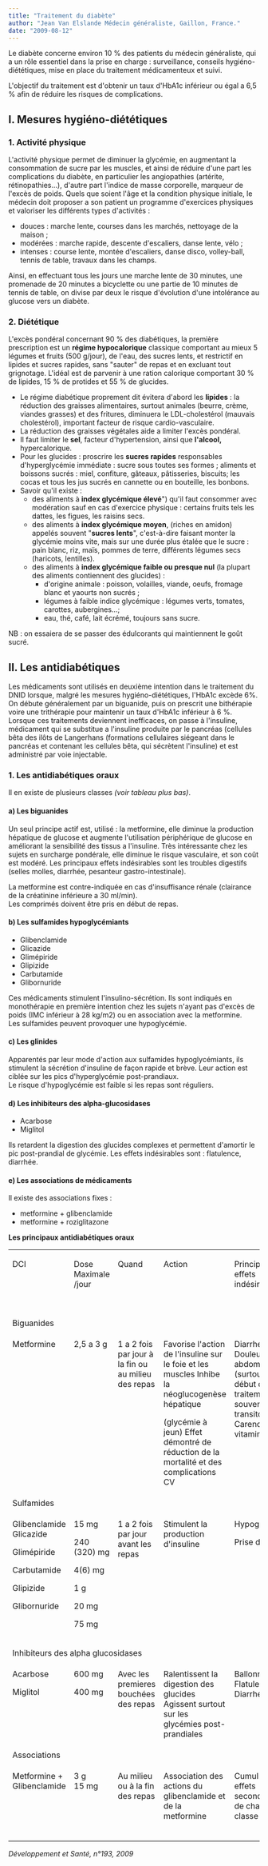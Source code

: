 ```yaml
---
title: "Traitement du diabète"
author: "Jean Van Elslande Médecin généraliste, Gaillon, France."
date: "2009-08-12"
---
```


<div class="teaser"><p>Le diabète concerne environ 10 % des patients du médecin généraliste, qui a un rôle essentiel dans la prise en charge : surveillance, conseils hygiéno-diététiques, mise en place du traitement médicamenteux et suivi.</p>
<p>L'objectif du traitement est d'obtenir un taux d'HbA1c inférieur ou égal a 6,5 % afin de réduire les risques de complications.</p></div>

## I. Mesures hygiéno-diététiques

### 1. Activité physique

L'activité physique permet de diminuer la glycémie, en augmentant la consommation de sucre par les muscles, et ainsi de réduire d'une part les complications du diabète, en particulier les angiopathies (artérite, rétinopathies...), d'autre part l'indice de masse corporelle, marqueur de l'excès de poids. Quels que soient l'âge et la condition physique initiale, le médecin doit proposer a son patient un programme d'exercices physiques et valoriser les différents types d'activités :

*   douces : marche lente, courses dans les marchés, nettoyage de la maison ;
*   modérées : marche rapide, descente d'escaliers, danse lente, vélo ;
*   intenses : course lente, montée d'escaliers, danse disco, volley-ball, tennis de table, travaux dans les champs.

Ainsi, en effectuant tous les jours une marche lente de 30 minutes, une promenade de 20 minutes a bicyclette ou une partie de 10 minutes de tennis de table, on divise par deux le risque d'évolution d'une intolérance au glucose vers un diabète.

### 2. Diététique

L'excès pondéral concernant 90 % des diabétiques, la première prescription est un **régime hypocalorique** classique comportant au mieux 5 légumes et fruits (500 g/jour), de l'eau, des sucres lents, et restrictif en lipides et sucres rapides, sans "sauter" de repas et en excluant tout grignotage. L'idéal est de parvenir à une ration calorique comportant 30 % de lipides, 15 % de protides et 55 % de glucides.

*   Le régime diabétique proprement dit évitera d'abord les **lipides** : la réduction des graisses alimentaires, surtout animales (beurre, crème, viandes grasses) et des fritures, diminuera le LDL-cholestérol (mauvais cholestérol), important facteur de risque cardio-vasculaire.  
*   La réduction des graisses végétales aide a limiter l'excès pondéral.  
*   Il faut limiter le **sel**, facteur d'hypertension, ainsi que **l'alcool,** hypercalorique.  
*   Pour les glucides : proscrire les **sucres rapides** responsables d'hyperglycémie immédiate : sucre sous toutes ses formes ; aliments et boissons sucrés : miel, confiture, gâteaux, pâtisseries, biscuits; les cocas et tous les jus sucrés en cannette ou en bouteille, les bonbons.  
*   Savoir qu'il existe :
    *   des aliments à **index glycémique élevé**") qu'il faut consommer avec modération sauf en cas d'exercice physique : certains fruits tels les dattes, les figues, les raisins secs.  
    *   des aliments à **index glycémique moyen**, (riches en amidon) appelés souvent "**sucres lents**", c'est-à-dire faisant monter la glycémie moins vite, mais sur une durée plus étalée que le sucre : pain blanc, riz, maïs, pommes de terre, différents légumes secs (haricots, lentilles).  
    *   des aliments à **index glycémique faible ou presque nul** (la plupart des aliments contiennent des glucides) :
        *   d'origine animale : poisson, volailles, viande, oeufs, fromage blanc et yaourts non sucrés ;
        *   légumes à faible indice glycémique : légumes verts, tomates, carottes, aubergines...;
        *   eau, thé, café, lait écrémé, toujours sans sucre.

NB : on essaiera de se passer des édulcorants qui maintiennent le goût sucré.

## II. Les antidiabétiques

Les médicaments sont utilisés en deuxième intention dans le traitement du DNID lorsque, malgré les mesures hygiéno-diététiques, l'HbA1c excède 6%. On débute généralement par un biguanide, puis on prescrit une bithérapie voire une trithérapie pour maintenir un taux d'HbA1c inférieur à 6 %. Lorsque ces traitements deviennent inefficaces, on passe à l'insuline, médicament qui se substitue a l'insuline produite par le pancréas (cellules bêta des ilôts de Langerhans (formations cellulaires siégeant dans le pancréas et contenant les cellules bêta, qui sécrètent l'insuline) et est administré par voie injectable.

### 1. Les antidiabétiques oraux

Il en existe de plusieurs classes _(voir tableau plus bas)_.

#### a) Les biguanides

Un seul principe actif est, utilisé : la metformine, elle diminue la production hépatique de glucose et augmente l'utilisation périphérique de glucose en améliorant la sensibilité des tissus a l'insuline. Très intéressante chez les sujets en surcharge pondérale, elle diminue le risque vasculaire, et son coût est modéré. Les principaux effets indésirables sont les troubles digestifs (selles molles, diarrhée, pesanteur gastro-intestinale).

La metformine est contre-indiquée en cas d'insuffisance rénale (clairance de la créatinine inférieure a 30 ml/min).  
Les comprimés doivent être pris en début de repas.

#### b) Les sulfamides hypoglycémiants

*   Glibenclamide
*   Glicazide
*   Glimépiride
*   Glipizide
*   Carbutamide
*   Glibornuride

Ces médicaments stimulent l'insulino-sécrétion. Ils sont indiqués en monothérapie en première intention chez les sujets n'ayant pas d'excès de poids (IMC inférieur à 28 kg/m2) ou en association avec la metformine.  
Les sulfamides peuvent provoquer une hypoglycémie.

#### c) Les glinides

Apparentés par leur mode d'action aux sulfamides hypoglycémiants, ils stimulent la sécrétion d'insuline de façon rapide et brève. Leur action est ciblée sur les pics d'hyperglycémie post-prandiaux.  
Le risque d'hypoglycémie est faible si les repas sont réguliers.

#### d) Les inhibiteurs des alpha-glucosidases

*   Acarbose
*   Miglitol

Ils retardent la digestion des glucides complexes et permettent d'amortir le pic post-prandial de glycémie. Les effets indésirables sont : flatulence, diarrhée.

#### e) Les associations de médicaments

Il existe des associations fixes :

*   metformine + glibenclamide
*   metformine + roziglitazone

**Les principaux antidiabétiques oraux**

<table>

<tbody>

<tr>

<td style="width: 42px; vertical-align: top;">

DCI

</td>

<td style="width: 88px;" valign="top">

Dose Maximale  
/jour

</td>

<td style="width: 102px;" valign="top">

Quand

</td>

<td style="width: 65px; vertical-align: top;">

Action

</td>

<td style="width: 67px;" valign="top">

Principaux effets indésirables

</td>

<td style="width: 106px;" valign="top">

Contre-indications ou précautions

d'emploi

</td>

<td style="width: 108px;" valign="top">

Commentaire

</td>

</tr>

<tr>

<td class="rtecenter" colspan="7" style="width: 42px; vertical-align: top;">Biguanides</td>

</tr>

<tr>

<td style="width: 42px; vertical-align: top;">

Metformine

</td>

<td style="width: 88px;" valign="top">

2,5 a 3 g

</td>

<td style="width: 102px;" valign="top">

1 a 2 fois par jour à la fin ou au milieu des repas

</td>

<td style="width: 65px; vertical-align: top;">

Favorise l'action de l'insuline sur le foie et les muscles Inhibe la néoglucogenèse hépatique

(glycémie à jeun) Effet démontré de réduction de la mortalité et des complications CV

</td>

<td style="width: 67px;" valign="top">

Diarrhées Douleurs abdominales (surtout en début de traitement souvent transitoires) Carence en vitamine B 12

</td>

<td style="width: 106px;" valign="top">

Clairance de la créatinine < 50 ml/Min

Injection d'un produit iodé (arrêt au moment ou avant et après examen)

Déshydratation Infarctus récent

</td>

<td style="width: 108px;" valign="top">

Action sur la glycémie

à jeun

Débuter à doses progressives pour limiter les effets indésirables

</td>

</tr>

<tr>

<td class="rtecenter" colspan="7" style="width: 42px; vertical-align: top;">Sulfamides</td>

</tr>

<tr>

<td style="width: 42px; vertical-align: top;">

Glibenclamide Glicazide

Glimépiride

Carbutamide

Glipizide

Glibornuride

</td>

<td style="width: 88px;" valign="top">

15 mg

240 (320) mg

4(6) mg

1 g

20 mg

75 mg

</td>

<td style="width: 102px;" valign="top">

1 a 2 fois par jour avant les repas

</td>

<td style="width: 65px; vertical-align: top;">

Stimulent la production d'insuline

</td>

<td style="width: 67px;" valign="top">

Hypoglycémie

Prise de poids

</td>

<td style="width: 106px;" valign="top">

Clairance de la créatinine < 30 ml/min

Insuffisance hépatique

Association au miconazole

</td>

<td style="width: 108px;" valign="top">

Jamais en dehors d'une prise alimentaire

Action sur la glycémie de fin de journée Tous ont la même efficacité à dose maximale

</td>

</tr>

<tr>

<td class="rtecenter" colspan="7" style="width: 42px; vertical-align: top;">Inhibiteurs des alpha glucosidases</td>

</tr>

<tr>

<td style="width: 42px; vertical-align: top;">

Acarbose

Miglitol

</td>

<td style="width: 88px;" valign="top">

600 mg

400 mg

</td>

<td style="width: 102px;" valign="top">

Avec les premieres bouchées des repas

</td>

<td style="width: 65px; vertical-align: top;">

Ralentissent la digestion des glucides Agissent surtout sur les glycémies post-prandiales

</td>

<td style="width: 67px;" valign="top">

Ballonnements  
Flatulences  
Diarrhées

</td>

<td style="width: 106px;" valign="top">

Maladies inflammatoires intestinales

Clairance de la créatinine < 15 mi/min

</td>

<td style="width: 108px;" valign="top">

Efficacité plus faible sur l'HbA1c que les autres antidiabétiques

</td>

</tr>

<tr>

<td class="rtecenter" colspan="7" style="width: 42px; vertical-align: top;">Associations</td>

</tr>

<tr>

<td style="width: 42px; vertical-align: top;">

Metformine + Glibenclamide

</td>

<td style="width: 88px;" valign="top">

3 g  
15 mg

</td>

<td style="width: 102px;" valign="top">

Au milieu ou à la fin des repas

</td>

<td style="width: 65px; vertical-align: top;">

Association des actions du glibenclamide et de la metformine

</td>

<td style="width: 67px;" valign="top">

Cumul des effets secondaires de chaque classe

</td>

<td style="width: 106px;" valign="top">

Cumul des contre-indications et précautions d'emploi de chaque classe

</td>

<td style="width: 108px;" valign="top"></td>

</tr>

</tbody>

</table>

_Développement et Santé, n°193, 2009_